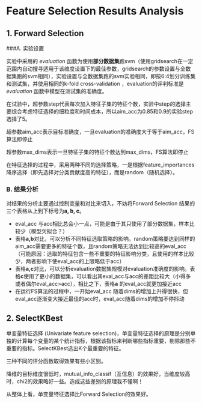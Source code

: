 # Feature Selection Results Analysis

## 1. Forward Selection

###A. 实验设置

实验中采用的 *evaluation* 函数为使用**部分数据集**跑svm（使用gridsearch在一定范围内自动搜寻适用于该维度设置下的最佳参数，gridsearch的参数设置与全数据集跑的svm相同），实验设置与全数据集跑的svm实验相同，即按6:4划分训练集和测试集，并使用相同的k-fold cross-validation ，evaluation的评判标准是 *evaluation* 函数中模型在测试集的准确度。

在试验中，超参数step代表每次加入特征子集的特征个数，实验中step的选择主要综合考虑特征选择的细粒度和时间成本，所以aim_acc为0.85和0.9的实验step选择了5。

超参数aim_acc表示目标准确度，一旦evaluation的准确度大于等于aim_acc，FS算法即停止

超参数max_dims表示一旦特征子集的特征个数达到max_dims，FS算法即停止

在特征选择的过程中，采用两种不同的选择策略，一是根据feature_importances降序选择（即先选择对分类贡献度高的特征），而是random（随机选择）。

### B. 结果分析

对结果的分析主要通过控制变量和对比来切入，不妨将Forward Selection 结果的三个表格从上到下标号为**a, b, c**。

- eval_acc 与acc相比总会小一点，可能是由于其只使用了部分数据集，样本比较少（模型欠拟合？）
- 表格**a,b**对比，可以分析不同特征选取策略的影响。random策略要达到同样的aim_acc需要更多的特征个数，且random策略无法达到比较高的eval_acc（可能原因：选取的特征包含一些不重要的特征影响分类，且使用的样本比较少，两者影响下使eval_acc的上限略低于acc）
- 表格**a,c**对比，可以分析evaluation数据集规模对evaluation准确度的影响。表格**c**使用了更小的数据集，可以看出其eval_acc与acc的差距比较大（小得多或者偶尔eval_acc>acc），相比之下，表格**a** 的eval_acc就更加接近acc
- 在运行FS算法的过程中，一开始eval_acc 随着dims的增加上升得很快，但eval_acc逐渐变大接近最佳的acc时，eval_acc随着dims的增加不停抖动

## 2. SelectKBest

单变量特征选择 (Univariate feature selection)，单变量特征选择的原理是分别单独的计算每个变量的某个统计指标，根据该指标来判断哪些指标重要，剔除那些不重要的指标。SelectKBest选出K个最重要的特征。

三种不同的评分函数取得效果有些小区别。

降维的目标维度很低时，mutual_info_classif（互信息）的效果好，当维度较高时，chi2的效果略好一些。造成这些差别的原理我不懂啊！



从整体上看，单变量特征选择比Forward Selection的效果好。